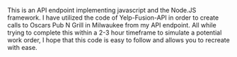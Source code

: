 This is an API endpoint implementing javascript and the Node.JS framework. 
I have utilized the code of Yelp-Fusion-API in order to create calls to Oscars Pub N Grill in Milwaukee from my
API endpoint. All while trying to complete this within a 2-3 hour timeframe to simulate a potential work order,
I hope that this code is easy to follow and allows you to recreate with ease.


